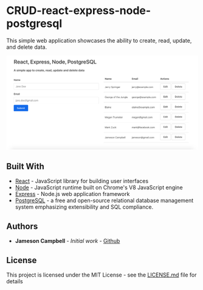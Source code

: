 # CRUD-react-express-node-postgresql

This simple web application showcases the ability to create, read, update, and delete data.

![Cover](./pic/cover.png)

## Built With

* [React](https://reactjs.org/docs/create-a-new-react-app.html) - JavaScript library for building user interfaces
* [Node](https://www.npmjs.com/package/node) - JavaScript runtime built on Chrome's V8 JavaScript engine
* [Express](https://expressjs.com/) - Node.js web application framework
* [PostgreSQL](https://www.postgresql.org/) - a free and open-source relational database management system emphasizing extensibility and SQL compliance.


## Authors

* **Jameson Campbell** - *Initial work* - [Github](https://github.com/JamesonC)

## License

This project is licensed under the MIT License - see the [LICENSE.md](LICENSE.md) file for details